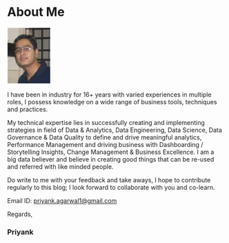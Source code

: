 # About Me

![](/images/PriyankPic.jpg "Priyank")

I have been in industry for 16+ years with varied experiences in multiple roles, I possess knowledge on a wide range of business tools, techniques and practices. 

My technical expertise lies in successfully creating and implementing strategies in field of Data & Analytics, Data Engineering, Data Science, Data Governance & Data Quality to define and drive meaningful analytics, Performance Management and driving business with Dashboarding / Storytelling Insights, Change Management & Business Excellence. I am a big data believer and believe in creating good things that can be re-used and referred with like minded people.

Do write to me with your feedback and take aways, I hope to contribute regularly to this blog; I look forward to collaborate with you and co-learn.

Email ID: priyank.agarwal1@gmail.com

Regards,
### Priyank
